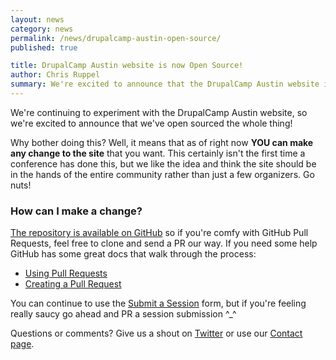 ```yaml
---
layout: news
category: news
permalink: /news/drupalcamp-austin-open-source/
published: true

title: DrupalCamp Austin website is now Open Source!
author: Chris Ruppel
summary: We're excited to announce that the DrupalCamp Austin website is totally open source!
---
```


We're continuing to experiment with the DrupalCamp Austin website, so we're excited to announce that we've open sourced the whole thing!

Why bother doing this? Well, it means that as of right now **YOU can make any change to the site** that you want. This certainly isn't the first time a conference has done this, but we like the idea and think the site should be in the hands of the entire community rather than just a few organizers. Go nuts!

### How can I make a change?

[The repository is available on GitHub](https://github.com/fourkitchens/dca2013) so if you're comfy with GitHub Pull Requests, feel free to clone and send a PR our way. If you need some help GitHub has some great docs that walk through the process:

* [Using Pull Requests](https://help.github.com/articles/using-pull-requests)
* [Creating a Pull Request](https://help.github.com/articles/creating-a-pull-request)

You can continue to use the [Submit a Session](http://bit.ly/drupalatx-speak) form, but if you're feeling really saucy go ahead and PR a session submission ^_^

Questions or comments? Give us a shout on [Twitter](http://twitter.com/drupalatx) or use our [Contact page](/contact/).